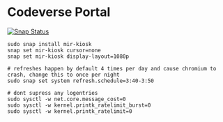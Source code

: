 # Codeverse Portal

[![Snap Status](https://build.snapcraft.io/badge/americademy/portal-snap.svg)](https://build.snapcraft.io/user/americademy/portal-snap)

```
sudo snap install mir-kiosk
snap set mir-kiosk cursor=none
snap set mir-kiosk display-layout=1080p

# refreshes happen by default 4 times per day and cause chromium to crash, change this to once per night
sudo snap set system refresh.schedule=3:40-3:50

# dont supress any logentries
sudo sysctl -w net.core.message_cost=0
sudo sysctl -w kernel.printk_ratelimit_burst=0
sudo sysctl -w kernel.printk_ratelimit=0
```
